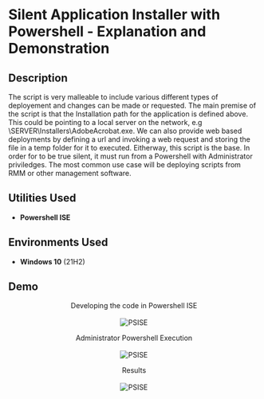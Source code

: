 <h1> Silent Application Installer with Powershell - Explanation and Demonstration </h1>

<h2>Description</h2>

The script is very malleable to include various different types of deployement and changes can be made or requested. The main premise of the script is that the Installation path for the application is defined above. This could be pointing to a local server on the network, e.g \\SERVER\Installers\AdobeAcrobat.exe. We can also provide web based deployments by defining a url and invoking a web request and storing the file in a temp folder for it to executed. Eitherway, this script is the base. In order for to be true silent, it must run from a Powershell with Administrator priviledges. The most common use case will be deploying scripts from RMM or other management software.  

<h2> Utilities Used </h2>

- <b>Powershell ISE</b> 

<h2>Environments Used </h2>

- <b>Windows 10</b> (21H2)

<h2> Demo </h2>

<p align="center"> Developing the code in Powershell ISE <br/>
 <br/> <img src="https://github.com/earvinsantiago2020/Ventoy/assets/143285871/7d93209a-4d90-4e81-a536-30cf7f4b952d" alt="PSISE"> <br />
</p>
<p align="center"> Administrator Powershell Execution  <br/>
 <br/> <img src="https://github.com/earvinsantiago2020/Ventoy/assets/143285871/c8da5bbd-8f79-4646-ae1c-d8254ceb8a19" alt="PSISE"> <br />
</p>
<p align="center"> Results <br/>
 <br/> <img src="https://github.com/earvinsantiago2020/SilentAppInstall/assets/143285871/5be6fce6-289a-4987-b0f8-3812320feb9a" alt=PSISE> <br />
</p>


<!--
 ```diff
- text in red
+ text in green
! text in orange
# text in gray
@@ text in purple (and bold)@@
```
--!>
